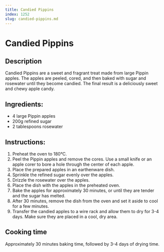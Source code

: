 ```yaml
---
title: Candied Pippins
index: 1252
slug: candied-pippins.md
---
```


# Candied Pippins

## Description
Candied Pippins are a sweet and fragrant treat made from large Pippin apples. The apples are peeled, cored, and then baked with sugar and rosewater until they become candied. The final result is a deliciously sweet and chewy apple candy.

## Ingredients:
- 4 large Pippin apples
- 200g refined sugar
- 2 tablespoons rosewater

## Instructions:
1. Preheat the oven to 180°C.
2. Peel the Pippin apples and remove the cores. Use a small knife or an apple corer to bore a hole through the center of each apple.
3. Place the prepared apples in an earthenware dish.
4. Sprinkle the refined sugar evenly over the apples.
5. Drizzle the rosewater over the apples.
6. Place the dish with the apples in the preheated oven.
7. Bake the apples for approximately 30 minutes, or until they are tender and the sugar has melted.
8. After 30 minutes, remove the dish from the oven and set it aside to cool for a few minutes.
9. Transfer the candied apples to a wire rack and allow them to dry for 3-4 days. Make sure they are placed in a cool, dry area.

## Cooking time
Approximately 30 minutes baking time, followed by 3-4 days of drying time.